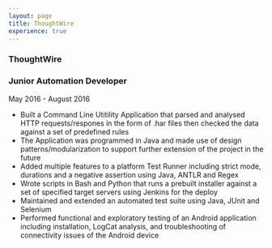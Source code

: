 ```yaml
---
layout: page
title: ThoughtWire
experience: true
---
```



<div class="thoughtwire">
    <div class="container">
        <div class="header">
            <h3>ThoughtWire</h3>
            <h3 class="position">Junior Automation Developer</h3>
        </div>
        <div>
            <p> May 2016 - August 2016</p>
        </div>
    </div>
    <div class="container">
        <ul>
            <li>Built a Command Line Utitility Application that parsed and analysed HTTP requests/respones in the form of .har files then checked the data against a set of predefined rules</li>
            <li>The Application was programmed in Java and made use of design patterns/modularization to support further extension of the project in the future</li>
            <li>Added multiple features to a platform Test Runner including strict mode, durations and a negative assertion using Java, ANTLR and Regex</li>
            <li>Wrote scripts in Bash and Python that runs a prebuilt installer against a set of specified target servers using Jenkins for the deploy</li>
            <li>Maintained and extended an automated test suite using Java, JUnit and Selenium</li>
            <li>Performed functional and exploratory testing of an Android application including installation, LogCat analysis, and troubleshooting of connectivity issues of the Android device</li>
        </ul>
    </div>
</div>
